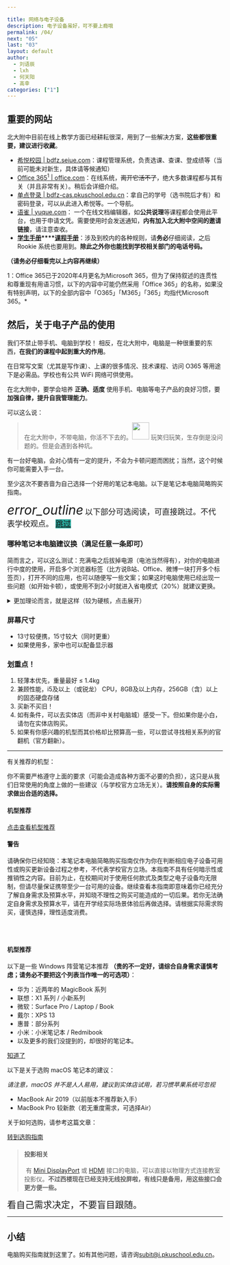 ```yaml
---

title: 网络与电子设备
description: 电子设备虽好，可不要上瘾哦
permalink: /04/
next: "05"
last: "03"
layout: default
author:
  - 刘语辰
  - lxh
  - 何天阳
  - 高幸
categories: ["1"]
---
```

<script>
  document.addEventListener('DOMContentLoaded', function() {
    var elems = document.querySelectorAll('.materialboxed');
    var instances = M.Materialbox.init(elems);

  });
</script>

## 重要的网站

北大附中目前在线上教学方面已经耕耘很深，用到了一些解决方案，**这些都很重要，建议进行收藏**。

- [希悦校园 \| bdfz.seiue.com](https://bdfz.seiue.com)：课程管理系统，负责选课、查课、登成绩等（当前可能未对新生，具体请等候通知）
- [Office 365<sup>1</sup> \| office.com](https://office.com)：在线系统，~~离开它活不了~~，绝大多数课程都与其有关（并且非常有关）。稍后会详细介绍。
- [单点登录 \| bdfz-cas.pkuschool.edu.cn](http://bdfz-cas.pkuschool.edu.cn)：拿自己的学号（选书院后才有）和密码登录，可以从此进入希悦等。一个导航。
- [语雀 \| yuque.com](https://www.yuque.com)： 一个在线文档编辑器，如**公共说理**等课程都会使用此平台，也用于申请文凭。需要使用时会发送通知，**内有加入北大附中空间的邀请链接**，请注意查收。
- **[学生手册](http://handbook.pkuschool.edu.cn/index.html)****[课程手册](https://pkuschool.yuque.com/books/share/0189695d-997f-4176-ba0b-503a6d986796#)**：涉及到校内的各种规则，请**务必**仔细阅读，之后 Rookie 系统也要用到。**除此之外你也能找到学校相关部门的电话号码。**

**（请务必仔细看完以上内容再继续）**

1：Office 365已于2020年4月更名为Microsoft 365，但为了保持叙述的连贯性和尊重现有用语习惯，以下的内容中可能仍然采用「Office 365」的名称，如果没有特别声明，以下的全部内容中「O365」「M365」「365」均指代Microsoft 365。*

## 然后，关于电子产品的使用

我们不禁止带手机、电脑到学校！
相反，在北大附中，电脑是一种很重要的东西，**在我们的课程中起到重大的作用**。

在日常写文案（尤其是写作课）、上课的很多情况、技术课程、访问 O365 等用途下是必需品。学校也有公共 WiFi 网络可供使用。

在北大附中，要学会培养 **正确、适度** 使用手机、电脑等电子产品的良好习惯，要**加强自律，提升自我管理能力**。


可以这么说：

> 在北大附中，不带电脑，你活不下去的。<img src="https://s2.ax1x.com/2019/07/28/eQVA58.jpg" width="40" title=""> 玩笑归玩笑，生存倒是没问题的。但是会遇到各种坑。

有一台好电脑，会对心情有一定的提升，不会为卡顿问题而困扰；当然，这个时候你可能需要入手一台。

至少这次不要吝啬为自己选择一个好用的笔记本电脑。以下是笔记本电脑简略购买指南。

<div class="card-panel flex-center accent-text">
    <i style="font-size: 30px;" class="material-icons">error_outline</i>
    <span style="font-size: 18px;">以下部分可选阅读，可直接跳过。不代表学校观点。     <a href="/05/" normal class="pill-btn z-depth-1 white-text" style="background-color:#26a69a;" title="吐槽：右上角也有下一页按钮可以用，当然点我也行">跳过</a></span>
</div>

<!-- *（当然，要学会自控哦！* -->

### 哪种笔记本电脑建议换（满足任意一条即可）

简而言之，可以这么测试：充满电之后拔掉电源（电池当然得有），对你的电脑进行中度的使用，开启多个浏览器标签（比方说B站、Office、微博一块打开多个标签页），打开不同的应用，也可以随便写一些文案；如果这时电脑使用已经出现一些问题（如开始卡顿），或使用不到2小时就进入省电模式（20%）就建议更换。



<details><summary>更加理论而言，就是这样（较为硬核，点击展开）</summary>
<ul>
  <li>机型距离发布 6 年以上</li>
  <li>重量超过 2kg 的非游戏本（性能本）</li>
  <li>内存为 4G 以下 或 只有机械硬盘 =&gt; 卡顿严重（此时如预算较少则建议升级电脑配置）</li>
  <li>硬盘存储在128G或以下的（空间太小用起来会很难受）</li>
  <li>轻度工作（如：写文档）时续航不超过3个小时（的轻薄本、“全能本”）</li>
  <li>键盘手感你无法忍受</li>
  <li>夏季散热风扇狂转，影响系统正常运行（且伴随着日常使用的卡顿）</li>
  <li>苹果重度使用人士
    <ul>
      <li>注：MacBook pro 2012后，基本能用；Air2014后基本也能用。无需更换:)</li>
    </ul>
  </li>
  <li><em>实在不确定的，先上一个月课再看也行 :D</em></li>
</ul>
</details>

### 屏幕尺寸

- 13寸较便携，15寸较大（同时更重）
- 如果使用多，家中也可以配备显示器

### 划重点！

1. 轻薄本优先，重量最好 ≤ 1.4kg
2. 兼顾性能，i5及以上（或锐龙） CPU，8GB及以上内存，256GB（含）以上的固态硬盘存储
3. 买新不买旧！
4. 如有条件，可以去实体店（而非中关村电脑城）感受一下。但如果你是小白，请勿在实体店购买。
5. 如果有你感兴趣的机型而其价格却比预算高一些，可以尝试寻找相关系列的官翻机（官方翻新）。

-------

有关推荐的机型：

你不需要严格遵守上面的要求（可能会造成各种方面不必要的负担），这只是从我们日常使用的角度上做的一些建议（与学校官方立场无关）。**请按照自身的实际需求做出合适的选择。**

#### 机型推荐

<a href="#modal-mach" class="pill-btn accent modal-trigger white-text">点击查看机型推荐</a>

<div id="modal-mach" class="modal">
    <div class="modal-content">
      <h4>警告</h4>
      <p>请确保你已经知晓：本笔记本电脑简略购买指南仅作为你在判断相应电子设备可用性或购买更新设备过程之参考，不代表学校官方立场。本指南不具有任何暗示性或推销性之内容。目前为止，在校期间对于使用任何款式及类型之电子设备均无限制，但请尽量保证携带至少一台可用的设备。继续查看本指南即意味着你已经充分了解自身需求及预算水平，并知晓不理性之购买可能造成的一切后果。若你无法确定自身需求及预算水平，请在开学经实际场景体验后再做选择。请根据实际需求购买，谨慎选择，理性适度消费。</p><br><br>
      <h4>机型推荐</h4>
      <p>以下是一些 Windows 阵营笔记本推荐 <strong>（贵的不一定好，请综合自身需求谨慎考虑；请务必不要把这个列表当作唯一的可选项）</strong>：</p>
      <ul>
        <li>华为：近两年的 MagicBook 系列</li>
        <li>联想：X1 系列 / 小新系列</li>
        <li>微软：Surface Pro / Laptop / Book</li>
        <li>戴尔：XPS 13</li>
        <li>惠普：部分系列</li>
        <li>小米：小米笔记本 / Redmibook</li>
        <li>以及更多的我们没提到的，却很好的笔记本。</li>
      </ul>
    </div>
    <div class="modal-footer">
      <a href="#!" class="modal-close waves-effect waves-green btn-flat know-that">知道了</a>
    </div>
  </div>

以下是关于选购 macOS 笔记本的建议：

*请注意，macOS 并不是人人易用，建议到实体店试用，若习惯苹果系统可忽视*

- MacBook Air 2019（以前版本不推荐新入手）
- MacBook Pro 较新款（若无重度需求，可选择Air）

关于如何选购，请参考这篇文章：

<a href="https://zhuanlan.zhihu.com/p/102224874" normal class=" pill-btn blue darken-1 z-depth-1 white-text" target="_zhihu">转到选购指南</a>

>#### **投影相关**
>&nbsp;有 [Mini DisplayPort](https://baike.baidu.com/item/mini%20displayport/9751237) 或 [HDMI](https://baike.baidu.com/item/HDMI) 接口的电脑，可以直接以物理方式连接教室投影仪。**不过西楼现在已经支持无线投屏啦，有线只是备用，用这些接口会更方便一些。**

<span style="font-size:1.5em;">看自己需求决定，不要盲目跟随。<span>

---

## 小结

电脑购买指南就到这里了。如有其他问题，请咨询<subit@i.pkuschool.edu.cn>。
